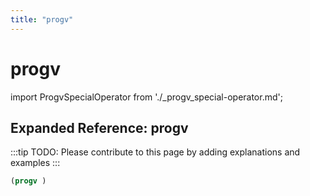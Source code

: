 ```yaml
---
title: "progv"
---
```


# progv

import ProgvSpecialOperator from './_progv_special-operator.md';

<ProgvSpecialOperator />

## Expanded Reference: progv

:::tip
TODO: Please contribute to this page by adding explanations and examples
:::

```lisp
(progv )
```
